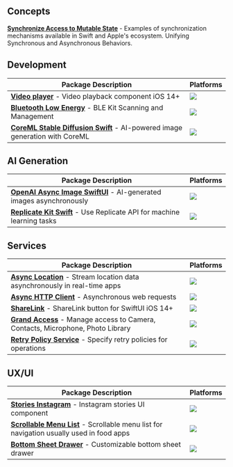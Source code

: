 ## Concepts

[**Synchronize Access to Mutable State**](https://github.com/igor11191708/Synchronous-access-atomic-swift) - Examples of synchronization mechanisms available in Swift and Apple's ecosystem. Unifying Synchronous and Asynchronous Behaviors.

## Development
| **Package Description** | **Platforms** |
|--------------------------|------------|
| [**Video player**](https://github.com/igor11191708/swiftui-loop-videoplayer) - Video playback component iOS 14+ | [![](https://img.shields.io/endpoint?url=https%3A%2F%2Fswiftpackageindex.com%2Fapi%2Fpackages%2Figor11191708%2Fswiftui-loop-videoplayer%2Fbadge%3Ftype%3Dplatforms)](https://swiftpackageindex.com/igor11191708/swiftui-loop-videoplayer) |
| [**Bluetooth Low Energy**](https://github.com/igor11191708/bluetooth-law-energy-swift) - BLE Kit Scanning and Management | [![](https://img.shields.io/endpoint?url=https%3A%2F%2Fswiftpackageindex.com%2Fapi%2Fpackages%2Figor11191708%2Fbluetooth-law-energy-swift%2Fbadge%3Ftype%3Dplatforms)](https://swiftpackageindex.com/igor11191708/bluetooth-law-energy-swift) |
| [**CoreML Stable Diffusion Swift**](https://github.com/igor11191708/coreml-stable-diffusion-swift) - AI-powered image generation with CoreML | [![](https://img.shields.io/endpoint?url=https%3A%2F%2Fswiftpackageindex.com%2Fapi%2Fpackages%2Figor11191708%2Fcoreml-stable-diffusion-swift%2Fbadge%3Ftype%3Dplatforms)](https://swiftpackageindex.com/igor11191708/coreml-stable-diffusion-swift) |


## AI Generation
| **Package Description** | **Platforms** |
|--------------------------|------------|
| [**OpenAI Async Image SwiftUI**](https://github.com/igor11191708/openai-async-image-swiftui) - AI-generated images asynchronously | [![](https://img.shields.io/endpoint?url=https%3A%2F%2Fswiftpackageindex.com%2Fapi%2Fpackages%2Figor11191708%2Fopenai-async-image-swiftui%2Fbadge%3Ftype%3Dplatforms)](https://swiftpackageindex.com/igor11191708/openai-async-image-swiftui) |
| [**Replicate Kit Swift**](https://github.com/igor11191708/replicate-kit-swift) - Use Replicate API for machine learning tasks | [![](https://img.shields.io/endpoint?url=https%3A%2F%2Fswiftpackageindex.com%2Fapi%2Fpackages%2Figor11191708%2Freplicate-kit-swift%2Fbadge%3Ftype%3Dplatforms)](https://swiftpackageindex.com/igor11191708/replicate-kit-swift) |

## Services

| **Package Description** | **Platforms** |
|--------------------------|------------|
| [**Async Location**](https://github.com/igor11191708/d3-async-location) - Stream location data asynchronously in real-time apps | [![](https://img.shields.io/endpoint?url=https%3A%2F%2Fswiftpackageindex.com%2Fapi%2Fpackages%2Figor11191708%2Fd3-async-location%2Fbadge%3Ftype%3Dplatforms)](https://swiftpackageindex.com/igor11191708/d3-async-location) |
| [**Async HTTP Client**](https://github.com/igor11191708/async-http-client) - Asynchronous web requests | [![](https://img.shields.io/endpoint?url=https%3A%2F%2Fswiftpackageindex.com%2Fapi%2Fpackages%2Figor11191708%2Fasync-http-client%2Fbadge%3Ftype%3Dplatforms)](https://swiftpackageindex.com/igor11191708/async-http-client) |
| [**ShareLink**](https://github.com/igor11191708/sharelink-for-swiftui) - ShareLink button for SwiftUI iOS 14+ | [![](https://img.shields.io/endpoint?url=https%3A%2F%2Fswiftpackageindex.com%2Fapi%2Fpackages%2Figor11191708%2Fsharelink-for-swiftui%2Fbadge%3Ftype%3Dplatforms)](https://swiftpackageindex.com/igor11191708/sharelink-for-swiftui) |
| [**Grand Access**](https://github.com/igor11191708/grand-access) - Manage access to Camera, Contacts, Microphone, Photo Library| [![](https://img.shields.io/endpoint?url=https%3A%2F%2Fswiftpackageindex.com%2Fapi%2Fpackages%2Figor11191708%2Fgrand-access%2Fbadge%3Ftype%3Dplatforms)](https://swiftpackageindex.com/igor11191708/grand-access) |
| [**Retry Policy Service**](https://github.com/igor11191708/retry-policy-service) - Specify retry policies for operations | [![](https://img.shields.io/endpoint?url=https%3A%2F%2Fswiftpackageindex.com%2Fapi%2Fpackages%2Figor11191708%2Fretry-policy-service%2Fbadge%3Ftype%3Dplatforms)](https://swiftpackageindex.com/igor11191708/retry-policy-service) |


## UX/UI

| **Package Description** | **Platforms** |
|--------------------------|------------|
| [**Stories Instagram**](https://github.com/igor11191708/d3-stories-instagram) - Instagram stories UI component | [![](https://img.shields.io/endpoint?url=https%3A%2F%2Fswiftpackageindex.com%2Fapi%2Fpackages%2Figor11191708%2Fd3-stories-instagram%2Fbadge%3Ftype%3Dplatforms)](https://swiftpackageindex.com/igor11191708/d3-stories-instagram) |
| [**Scrollable Menu List**](https://github.com/igor11191708/food-scrollable-menu-list) - Scrollable menu list for navigation usually used in food apps | [![](https://img.shields.io/endpoint?url=https%3A%2F%2Fswiftpackageindex.com%2Fapi%2Fpackages%2Figor11191708%2Ffood-scrollable-menu-list%2Fbadge%3Ftype%3Dplatforms)](https://swiftpackageindex.com/igor11191708/food-scrollable-menu-list) |
| [**Bottom Sheet Drawer**](https://github.com/igor11191708/swiftui-bottom-sheet-drawer) - Customizable bottom sheet drawer | [![](https://img.shields.io/endpoint?url=https%3A%2F%2Fswiftpackageindex.com%2Fapi%2Fpackages%2Figor11191708%2Fswiftui-bottomsheet-drawer%2Fbadge%3Ftype%3Dplatforms)](https://swiftpackageindex.com/igor11191708/swiftui-bottomsheet-drawer) |

